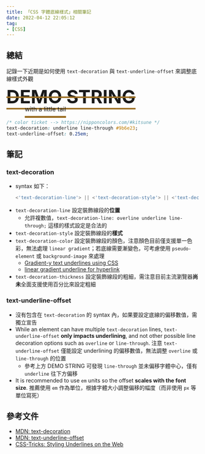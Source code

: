 ```yaml
---
title: 「CSS 字體底線樣式」相關筆記
date: 2022-04-12 22:05:12
tag:
- [CSS]
---
```


## 總結

記錄一下近期是如何使用 `text-decoration` 與 `text-underline-offset` 來調整底線樣式外觀

<div style="
    margin: 0 0 20px;
    line-height: 1;
    font-size: 3rem;
    font-weight: 700;
    text-decoration: underline line-through #9B6E23;
    text-underline-offset: 0.25em;">
    DEMO STRING
    <br/>
    <span style="
    margin-left: 3rem;
    font-size: 1rem;
    font-weight: 400;">
    with a little tail</span>
</div>

```css
/* color ticket --> https://nipponcolors.com/#kitsune */
text-decoration: underline line-through #9b6e23;
text-underline-offset: 0.25em;
```

## 筆記

### text-decoration

- syntax 如下：
  ```jsx
  <'text-decoration-line'> || <'text-decoration-style'> || <'text-decoration-color'> || <'text-decoration-thickness'>
  ```
- `text-decoration-line` 設定裝飾線段的**位置**
  - 允許複數值，`text-decoration-line: overline underline line-through;` 這樣的樣式設定是合法的
- `text-decoration-style` 設定裝飾線段的**樣式**
- `text-decoration-color` 設定裝飾線段的顏色，注意顏色目前僅支援單一色彩，無法處理 `linear gradient`；若底線需要漸變色，可考慮使用 `pseudo-element` 或 `background-image` 來處理
  - [Gradient-y text underlines using CSS](https://www.amitmerchant.com/gradient-text-underlines-using-css/)
  - [linear gradient underline for hyperlink](https://stackoverflow.com/questions/44147872/linear-gradient-underline-for-hyperlink)
- `text-decoration-thickness` 設定裝飾線段的粗細，需注意目前主流瀏覽器**尚未**全面支援使用百分比來設定粗細

### text-underline-offset

- 沒有包含在 `text-decoration` 的 syntax 內，如果要設定底線的偏移數值，需獨立宣告
- While an element can have multiple `text-decoration` lines, `text-underline-offset` **only impacts underlining**, and not other possible line decoration options such as `overline` or `line-through`. 注意 `text-underline-offset` 僅能設定 underlining 的偏移數值，無法調整 `overline` 或 `line-through` 的位置
  - 參考上方 DEMO STRING 可發現 `line-through` 並未偏移字體中心，僅有 `underline` 往下方偏移
- It is recommended to use `em` units so the offset **scales with the font size**. 推薦使用 `em` 作為單位，根據字體大小調整偏移的幅度（而非使用 `px` 等單位寫死）

## 參考文件

- [MDN: text-decoration](https://developer.mozilla.org/en-US/docs/Web/CSS/text-decoration)
- [MDN: text-underline-offset](https://developer.mozilla.org/en-US/docs/Web/CSS/text-underline-offset)
- [CSS-Tricks: Styling Underlines on the Web](https://css-tricks.com/styling-underlines-web/)
